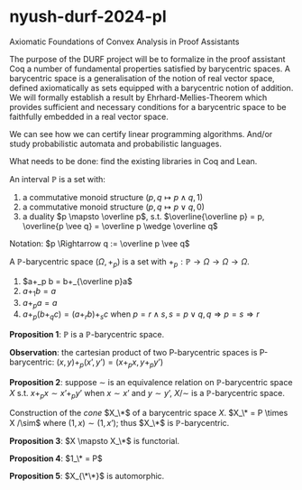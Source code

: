 # nyush-durf-2024-pl

Axiomatic Foundations of Convex Analysis in Proof Assistants

The purpose of the DURF project will be to formalize in the proof assistant Coq
a number of fundamental properties satisfied by barycentric spaces.
A barycentric space is a generalisation of the notion of real vector space,
defined axiomatically as sets equipped with a barycentric notion of addition.
We will formally establish a result by Ehrhard-Mellies-Theorem which provides
sufficient and necessary conditions for a barycentric space to be faithfully
embedded in a real vector space.

We can see how we can certify linear programming algorithms.
And/or study probabilistic automata and probabilistic languages.

What needs to be done: find the existing libraries in Coq and Lean.



An interval $\mathbb{P}$ is a set with:
1. a commutative monoid structure $(p,q \mapsto p \wedge q,1)$
2. a commutative monoid structure $(p,q \mapsto p \vee q,0)$
3. a duality $p \mapsto \overline p$, s.t. $\overline{\overline p} = p, \overline{p \vee q} = \overline p \wedge \overline q$

Notation: $p \Rightarrow q := \overline p \vee q$

A $\mathbb{P}$-barycentric space $(\Omega,+_p)$ is a set with $+_p: \mathbb{P} \rightarrow \Omega \rightarrow \Omega \rightarrow \Omega$.
1. $a+_p b = b+_{\overline p}a$
2. $a+_1b = a$
3. $a+_pa=a$
4. $a+_p(b+_qc) = (a+_rb)+_sc$ when $p = r \wedge s, s = p \vee q, q \Rightarrow p = s \Rightarrow r$

**Proposition 1**: $\mathbb{P}$ is a $\mathbb{P}$-barycentric space.

**Observation**: the cartesian product of two P-barycentric spaces is P-barycentric:
$(x,y)+_p(x’,y’) = (x+_px,y+_py’)$

**Proposition 2**: suppose $\sim$ is an equivalence relation on $\mathbb{P}$-barycentric space $X$ s.t. $x+_px \sim x’+_py’$ when $x\sim x’$ and $y\sim y’$, $X/\sim$ is a $\mathbb{P}$-barycentric space.

Construction of the _cone_ $X_\*$ of a barycentric space $X$.
$X_\* = P \times X /\sim$ where $(1,x)\sim(1,x’)$; thus $X_\*$ is $\mathbb{P}$-barycentric.

**Proposition 3**: $X \mapsto X_\*$ is functorial.

**Proposition 4**: $1_\* = P$

**Proposition 5**: $X_{\*\*}$ is automorphic.

